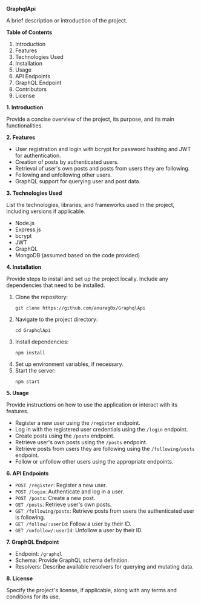 **GraphqlApi**

A brief description or introduction of the project.

**Table of Contents**

1. Introduction
2. Features
3. Technologies Used
4. Installation
5. Usage
6. API Endpoints
7. GraphQL Endpoint
8. Contributors
9. License

**1. Introduction**

Provide a concise overview of the project, its purpose, and its main functionalities.

**2. Features**

- User registration and login with bcrypt for password hashing and JWT for authentication.
- Creation of posts by authenticated users.
- Retrieval of user's own posts and posts from users they are following.
- Following and unfollowing other users.
- GraphQL support for querying user and post data.

**3. Technologies Used**

List the technologies, libraries, and frameworks used in the project, including versions if applicable.

- Node.js
- Express.js
- bcrypt
- JWT
- GraphQL
- MongoDB (assumed based on the code provided)

**4. Installation**

Provide steps to install and set up the project locally. Include any dependencies that need to be installed.

1. Clone the repository:
   ```
   git clone https://github.com/anurag0x/GraphqlApi
   ```
2. Navigate to the project directory:
   ```
   cd GraphqlApi
   ```
3. Install dependencies:
   ```
   npm install
   ```
4. Set up environment variables, if necessary.
5. Start the server:
   ```
   npm start
   ```

**5. Usage**

Provide instructions on how to use the application or interact with its features.

- Register a new user using the `/register` endpoint.
- Log in with the registered user credentials using the `/login` endpoint.
- Create posts using the `/posts` endpoint.
- Retrieve user's own posts using the `/posts` endpoint.
- Retrieve posts from users they are following using the `/following/posts` endpoint.
- Follow or unfollow other users using the appropriate endpoints.

**6. API Endpoints**

- `POST /register`: Register a new user.
- `POST /login`: Authenticate and log in a user.
- `POST /posts`: Create a new post.
- `GET /posts`: Retrieve user's own posts.
- `GET /following/posts`: Retrieve posts from users the authenticated user is following.
- `GET /follow/:userId`: Follow a user by their ID.
- `GET /unfollow/:userId`: Unfollow a user by their ID.

**7. GraphQL Endpoint**

- Endpoint: `/graphql`
- Schema: Provide GraphQL schema definition.
- Resolvers: Describe available resolvers for querying and mutating data.

**8. License**

Specify the project's license, if applicable, along with any terms and conditions for its use.
